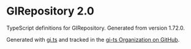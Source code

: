 # GIRepository 2.0

TypeScript definitions for GIRepository. Generated from version 1.72.0.

Generated with [gi.ts](https://gitlab.gnome.org/ewlsh/gi.ts) and tracked in the [gi-ts Organization on GitHub](https://github.com/gi-ts).
